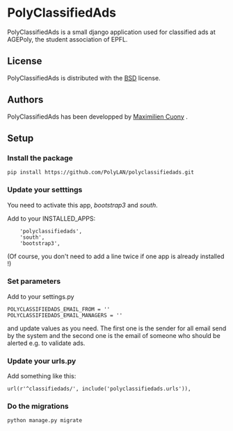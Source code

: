 PolyClassifiedAds
=================

PolyClassifiedAds is a small django application used for classified ads at AGEPoly, the student association of EPFL.

## License

PolyClassifiedAds is distributed with the [BSD](http://opensource.org/licenses/BSD-2-Clause) license.

## Authors

PolyClassifiedAds has been developped by [Maximilien Cuony](https://github.com/the-glu) .

## Setup

### Install the package

`pip install https://github.com/PolyLAN/polyclassifiedads.git`

### Update your setttings

You need to activate this app, _bootstrap3_ and _south_.

Add to your INSTALLED_APPS:

```
    'polyclassifiedads',
    'south',
    'bootstrap3',
```

(Of course, you don't need to add a line twice if one app is already installed !)

### Set parameters

Add to your settings.py

```
POLYCLASSIFIEDADS_EMAIL_FROM = ''
POLYCLASSIFIEDADS_EMAIL_MANAGERS = ''
```

and update values as you need. The first one is the sender for all email send by the system and the second one is the email of someone who should be alerted e.g. to validate ads.

### Update your urls.py

Add something like this:

`url(r'^classifiedads/', include('polyclassifiedads.urls')),`

### Do the migrations

`python manage.py migrate`

